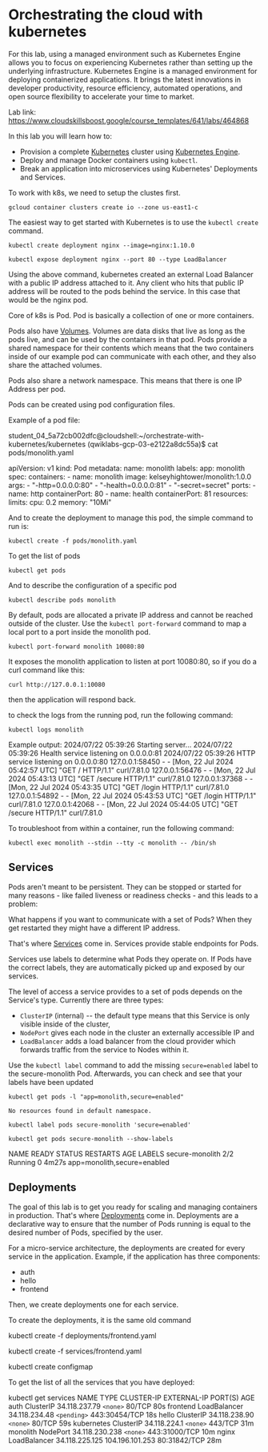 # Orchestrating the cloud with kubernetes

For this lab, using a managed environment such as Kubernetes Engine allows you to focus on experiencing Kubernetes rather than setting up the underlying infrastructure. Kubernetes Engine is a managed environment for deploying containerized applications. It brings the latest innovations in developer productivity, resource efficiency, automated operations, and open source flexibility to accelerate your time to market.

Lab link: https://www.cloudskillsboost.google/course_templates/641/labs/464868

In this lab you will learn how to:

* Provision a complete [Kubernetes](http://kubernetes.io/) cluster using [Kubernetes Engine](https://cloud.google.com/container-engine).
* Deploy and manage Docker containers using `kubectl`.
* Break an application into microservices using Kubernetes' Deployments and Services.

To work with k8s, we need to setup the clustes first.

`gcloud container clusters create io --zone us-east1-c`

The easiest way to get started with Kubernetes is to use the `kubectl create` command.

`kubectl create deployment nginx --image=nginx:1.10.0`


```
kubectl expose deployment nginx --port 80 --type LoadBalancer
```

Using the above command, kubernetes created an external Load Balancer with a public IP address attached to it. Any client who hits that public IP address will be routed to the pods behind the service. In this case that would be the nginx pod.


Core of k8s is Pod. Pod is basically a collection of one or more containers. 


Pods also have [Volumes](https://kubernetes.io/docs/concepts/storage/volumes/). Volumes are data disks that live as long as the pods live, and can be used by the containers in that pod. Pods provide a shared namespace for their contents which means that the two containers inside of our example pod can communicate with each other, and they also share the attached volumes.

Pods also share a network namespace. This means that there is one IP Address per pod.

Pods can be created using pod configuration files.

Example of a pod file:

student_04_5a72cb002dfc@cloudshell:~/orchestrate-with-kubernetes/kubernetes (qwiklabs-gcp-03-e2122a8dc55a)$ cat pods/monolith.yaml


apiVersion: v1
kind: Pod
metadata:
  name: monolith
  labels:
    app: monolith
spec:
  containers:
    - name: monolith
      image: kelseyhightower/monolith:1.0.0
      args:
        - "-http=0.0.0.0:80"
        - "-health=0.0.0.0:81"
        - "-secret=secret"
      ports:
        - name: http
          containerPort: 80
        - name: health
          containerPort: 81
      resources:
        limits:
          cpu: 0.2
          memory: "10Mi"


And to create the deployment to manage this pod, the simple command to run is:

```
kubectl create -f pods/monolith.yaml
```

To get the list of pods

`kubectl get pods`

And to describe the configuration of a specific pod

`kubectl describe pods monolith`

By default, pods are allocated a private IP address and cannot be reached outside of the cluster. Use the `kubectl port-forward` command to map a local port to a port inside the monolith pod.

`kubectl port-forward monolith 10080:80`

It exposes the monolith application to listen at port 10080:80, so if you do a curl command like this:

`curl http://127.0.0.1:10080`

then the application will respond back.


to check the logs from the running pod, run the following command:

`kubectl logs monolith`

Example output:
2024/07/22 05:39:26 Starting server...
2024/07/22 05:39:26 Health service listening on 0.0.0.0:81
2024/07/22 05:39:26 HTTP service listening on 0.0.0.0:80
127.0.0.1:58450 - - [Mon, 22 Jul 2024 05:42:57 UTC] "GET / HTTP/1.1" curl/7.81.0
127.0.0.1:56476 - - [Mon, 22 Jul 2024 05:43:13 UTC] "GET /secure HTTP/1.1" curl/7.81.0
127.0.0.1:37368 - - [Mon, 22 Jul 2024 05:43:35 UTC] "GET /login HTTP/1.1" curl/7.81.0
127.0.0.1:54892 - - [Mon, 22 Jul 2024 05:43:53 UTC] "GET /login HTTP/1.1" curl/7.81.0
127.0.0.1:42068 - - [Mon, 22 Jul 2024 05:44:05 UTC] "GET /secure HTTP/1.1" curl/7.81.0


To troubleshoot from within a container, run the following command:

`kubectl exec monolith --stdin --tty -c monolith -- /bin/sh`


## Services

Pods aren't meant to be persistent. They can be stopped or started for many reasons - like failed liveness or readiness checks - and this leads to a problem:

What happens if you want to communicate with a set of Pods? When they get restarted they might have a different IP address.

That's where [Services](https://kubernetes.io/docs/concepts/services-networking/service/) come in. Services provide stable endpoints for Pods.

Services use labels to determine what Pods they operate on. If Pods have the correct labels, they are automatically picked up and exposed by our services.

The level of access a service provides to a set of pods depends on the Service's type. Currently there are three types:

* `ClusterIP` (internal) -- the default type means that this Service is only visible inside of the cluster,
* `NodePort` gives each node in the cluster an externally accessible IP and
* `LoadBalancer` adds a load balancer from the cloud provider which forwards traffic from the service to Nodes within it.

Use the `kubectl label` command to add the missing `secure=enabled` label to the secure-monolith Pod. Afterwards, you can check and see that your labels have been updated

`kubectl get pods -l "app=monolith,secure=enabled"`

    No resources found in default namespace.

`kubectl label pods secure-monolith 'secure=enabled'`

`kubectl get pods secure-monolith --show-labels`

NAME              READY   STATUS    RESTARTS   AGE     LABELS
secure-monolith   2/2     Running   0          4m27s   app=monolith,secure=enabled


## Deployments

The goal of this lab is to get you ready for scaling and managing containers in production. That's where [Deployments](https://kubernetes.io/docs/concepts/workloads/controllers/deployment/#what-is-a-deployment) come in. Deployments are a declarative way to ensure that the number of Pods running is equal to the desired number of Pods, specified by the user.

For a micro-service architecture, the deployments are created for every service in the application. Example, if the application has three components:

- auth
- hello
- frontend

Then, we create deployments one for each service. 

To create the deployments, it is the same old command

kubectl create -f deployments/frontend.yaml

kubectl create -f services/frontend.yaml

kubectl create configmap


To get the list of all the services that you have deployed: 

kubectl get services
NAME         TYPE           CLUSTER-IP       EXTERNAL-IP       PORT(S)         AGE
auth         ClusterIP      34.118.237.79    `<none>`            80/TCP          80s
frontend     LoadBalancer   34.118.234.48    `<pending>`         443:30454/TCP   18s
hello        ClusterIP      34.118.238.90    `<none>`            80/TCP          59s
kubernetes   ClusterIP      34.118.224.1     `<none>`            443/TCP         31m
monolith     NodePort       34.118.230.238   `<none>`            443:31000/TCP   10m
nginx        LoadBalancer   34.118.225.125   104.196.101.253   80:31842/TCP    28m
